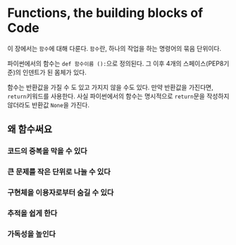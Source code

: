 # Functions, the building blocks of Code

이 장에서는 `함수`에 대해 다룬다. `함수`란, 하나의 작업을 하는 명령어의 묶음 단위이다.

파이썬에서의 함수는 `def 함수이름 ():`으로 정의된다. 그 이후 4개의 스페이스(PEP8기준)의 인덴트가 된 몸체가 있다.

함수는 반환값을 가질 수 도 있고 가지지 않을 수도 있다. 만약 반환값을 가진다면, `return`키워드를 사용한다. 사실 파이썬에서의 함수는 명시적으로 `return`문을 작성하지 않더라도 반환값 `None`을 가진다.

## 왜 함수써요

### 코드의 중복을 막을 수 있다

### 큰 문제를 작은 단위로 나눌 수 있다

### 구현체을 이용자로부터 숨길 수 있다

### 추적을 쉽게 한다

### 가독성을 높인다